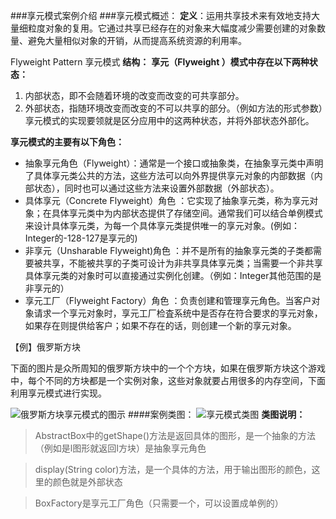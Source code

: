 ###享元模式案例介绍
###享元模式概述：
**定义**：运用共享技术来有效地支持大量细粒度对象的复用。它通过共享已经存在的对象来大幅度减少需要创建的对象数量、避免大量相似对象的开销，从而提高系统资源的利用率。

Flyweight Pattern  享元模式
**结构：**
**享元（Flyweight ）模式中存在以下两种状态：**

1. 内部状态，即不会随着环境的改变而改变的可共享部分。
2. 外部状态，指随环境改变而改变的不可以共享的部分。（例如方法的形式参数）享元模式的实现要领就是区分应用中的这两种状态，并将外部状态外部化。

**享元模式的主要有以下角色：**

* 抽象享元角色（Flyweight）：通常是一个接口或抽象类，在抽象享元类中声明了具体享元类公共的方法，这些方法可以向外界提供享元对象的内部数据（内部状态），同时也可以通过这些方法来设置外部数据（外部状态）。
* 具体享元（Concrete Flyweight）角色 ：它实现了抽象享元类，称为享元对象；在具体享元类中为内部状态提供了存储空间。通常我们可以结合单例模式来设计具体享元类，为每一个具体享元类提供唯一的享元对象。(例如：Integer的-128-127是享元的)
* 非享元（Unsharable Flyweight)角色 ：并不是所有的抽象享元类的子类都需要被共享，不能被共享的子类可设计为非共享具体享元类；当需要一个非共享具体享元类的对象时可以直接通过实例化创建。（例如：Integer其他范围的是非享元的）
* 享元工厂（Flyweight Factory）角色 ：负责创建和管理享元角色。当客户对象请求一个享元对象时，享元工厂检査系统中是否存在符合要求的享元对象，如果存在则提供给客户；如果不存在的话，则创建一个新的享元对象。





【例】俄罗斯方块

下面的图片是众所周知的俄罗斯方块中的一个个方块，如果在俄罗斯方块这个游戏中，每个不同的方块都是一个实例对象，这些对象就要占用很多的内存空间，下面利用享元模式进行实现。

![俄罗斯方块享元模式的图示](https://cdn.staticaly.com/gh/GhostQinMo/ImageBed@master/DesignModeAll/%E4%BF%84%E7%BD%97%E6%96%AF%E6%96%B9%E5%9D%97%E4%BA%AB%E5%85%83%E6%A8%A1%E5%BC%8F%E7%9A%84%E5%9B%BE%E7%A4%BA.jpeg)
####案例类图：
![享元模式类图](https://cdn.staticaly.com/gh/GhostQinMo/ImageBed@master/DesignModeAll/%E4%BA%AB%E5%85%83%E6%A8%A1%E5%BC%8F%E7%B1%BB%E5%9B%BE.png)
**类图说明：**
>AbstractBox中的getShape()方法是返回具体的图形，是一个抽象的方法（例如是l图形就返回I方块）是抽象享元角色

>display(String color)方法，是一个具体的方法，用于输出图形的颜色，这里的颜色就是外部状态

>BoxFactory是享元工厂角色（只需要一个，可以设置成单例的）

